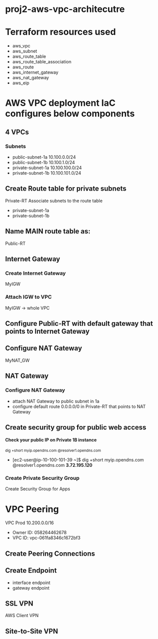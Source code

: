 # proj2-aws-vpc-architecutre

# Terraform resources used
- aws_vpc 
- aws_subnet
- aws_route_table
- aws_route_table_association
- aws_route
- aws_internet_gateway
- aws_nat_gateway
- aws_eip

# AWS VPC deployment IaC configures below components
## 4 VPCs
### Subnets
- public-subnet-1a 10.100.0.0/24
- public-subnet-1b 10.100.1.0/24
- private-subnet-1a 10.100.100.0/24
- private-subnet-1b 10.100.101.0/24


## Create Route table for private subnets
Private-RT
Associate subnets to the route table
- private-subnet-1a
- private-subnet-1b

## Name MAIN route table as:
Public-RT

## Internet Gateway
### Create Internet Gateway
MyIGW
### Attach IGW to VPC
MyIGW -> whole VPC

## Configure Public-RT with default gateway that points to Internet Gateway


## Configure NAT Gateway
MyNAT_GW

## NAT Gateway
### Configure NAT Gateway
- attach NAT Gateway to public subnet in 1a
- configure default route 0.0.0.0/0 in Private-RT that points to NAT Gateway

## Create security group for public web access



#### Check your public IP on Private 1B instance
<sub>dig +short myip.opendns.com @resolver1.opendns.com</sup>

- [ec2-user@ip-10-100-101-39 ~]$ dig +short myip.opendns.com @resolver1.opendns.com
 **3.72.195.120**


### Create Private Security Group
Create Security Group for Apps



# VPC Peering
VPC Prod 10.200.0.0/16

- Owner ID: 058264462678
- VPC ID: vpc-061fa8346c1672bf3
## Create Peering Connections
## Create Endpoint
- interface endpoint
- gateway endpoint


## SSL VPN
AWS Client VPN

## Site-to-Site VPN
